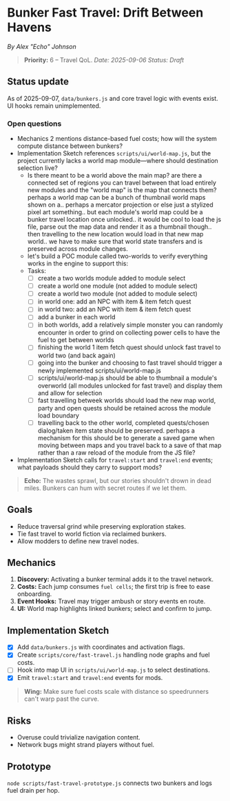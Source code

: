 # Bunker Fast Travel: Drift Between Havens

*By Alex "Echo" Johnson*
> **Priority:** 6 – Travel QoL.
*Date: 2025-09-06*
*Status: Draft*

## Status update
As of 2025-09-07, `data/bunkers.js` and core travel logic with events exist. UI hooks remain unimplemented.

### Open questions
- Mechanics 2 mentions distance-based fuel costs; how will the system compute distance between bunkers?
- Implementation Sketch references `scripts/ui/world-map.js`, but the project currently lacks a world map module—where should destination selection live?
  - Is there meant to be a world above the main map? are there a connected set of regions you can travel between that load entirely new modules and the "world map" is the map that connects them? perhaps a world map can be a bunch of thumbnail world maps shown on a.. perhaps a mercator projection or else just a stylized pixel art something.. but each module's world map could be a bunker travel location once unlocked.. it would be cool to load the js file, parse out the map data and render it as a thumbnail though.. then travelling to the new location would load in that new map world.. we have to make sure that world state transfers and is preserved across module changes.
  - let's build a POC module called two-worlds to verify everything works in the engine to support this:
  - Tasks:
    - [ ] create a two worlds module added to module select
    - [ ] create a world one module (not added to module select)
    - [ ] create a world two module (not added to module select)
    - [ ] in world one: add an NPC with item & item fetch quest
    - [ ] in world two: add an NPC with item & item fetch quest
    - [ ] add a bunker in each world
    - [ ] in both worlds, add a relatively simple monster you can randomly encounter in order to grind on collecting power cells to have the fuel to get between worlds
    - [ ] finishing the world 1 item fetch quest should unlock fast travel to world two (and back again)
    - [ ] going into the bunker and choosing to fast travel should trigger a newly implemented scripts/ui/world-map.js
    - [ ] scripts/ui/world-map.js should be able to thumbnail a module's overworld (all modules unlocked for fast travel) and display them and allow for selection
    - [ ] fast travelling betweek worlds should load the new map world, party and open quests should be retained across the module load boundary
    - [ ] travelling back to the other world, completed quests/chosen dialog/taken item state should be preserved. perhaps a mechanism for this should be to generate a saved game when moving between maps and you travel back to a save of that map rather than a raw reload of the module from the JS file?
- Implementation Sketch calls for `travel:start` and `travel:end` events; what payloads should they carry to support mods?

> **Echo:** The wastes sprawl, but our stories shouldn't drown in dead miles. Bunkers can hum with secret routes if we let them.

## Goals
- Reduce traversal grind while preserving exploration stakes.
- Tie fast travel to world fiction via reclaimed bunkers.
- Allow modders to define new travel nodes.

## Mechanics
1. **Discovery:** Activating a bunker terminal adds it to the travel network.
2. **Costs:** Each jump consumes `fuel cells`; the first trip is free to ease onboarding.
3. **Event Hooks:** Travel may trigger ambush or story events en route.
4. **UI:** World map highlights linked bunkers; select and confirm to jump.

## Implementation Sketch
- [x] Add `data/bunkers.js` with coordinates and activation flags.
- [x] Create `scripts/core/fast-travel.js` handling node graphs and fuel costs.
- [ ] Hook into map UI in `scripts/ui/world-map.js` to select destinations.
- [x] Emit `travel:start` and `travel:end` events for mods.

> **Wing:** Make sure fuel costs scale with distance so speedrunners can't warp past the curve.

## Risks
- Overuse could trivialize navigation content.
- Network bugs might strand players without fuel.

## Prototype
`node scripts/fast-travel-prototype.js` connects two bunkers and logs fuel drain per hop.
